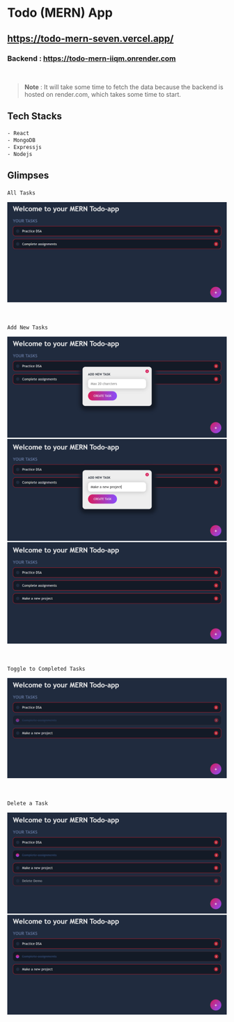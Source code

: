 # **Todo (MERN) App**

## **https://todo-mern-seven.vercel.app/**

### Backend : https://todo-mern-iiqm.onrender.com

<br/>

> **Note** : It will take some time to fetch the data because the backend is hosted on render.com, which takes some time to start.

## Tech Stacks

    - React
    - MongoDB
    - Expressjs
    - Nodejs

## Glimpses

`All Tasks`

![All_Tasks](https://github.com/pragati-tripathi05/To-Do-MERN-App/blob/master/frontend/public/1.png)

<br/>

`Add New Tasks`

![Add_New_Tasks](https://github.com/pragati-tripathi05/To-Do-MERN-App/blob/master/frontend/public/2.png)
![Add_New_Tasks](https://github.com/pragati-tripathi05/To-Do-MERN-App/blob/master/frontend/public/3.png)
![Add_New_Tasks](https://github.com/pragati-tripathi05/To-Do-MERN-App/blob/master/frontend/public/4.png)

<br/>

`Toggle to Completed Tasks`

![Toggle_Status](https://github.com/pragati-tripathi05/To-Do-MERN-App/blob/master/frontend/public/5.png)

<br/>

`Delete a Task`

![Delete_Task](https://github.com/pragati-tripathi05/To-Do-MERN-App/blob/master/frontend/public/6.png)
![Delete_Task](https://github.com/pragati-tripathi05/To-Do-MERN-App/blob/master/frontend/public/7.png)
